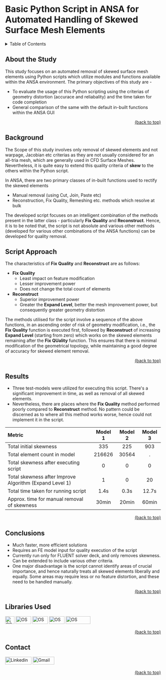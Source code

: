 # Basic Python Script in ANSA for Automated Handling of Skewed Surface Mesh Elements

<details>
<summary>Table of Contents</summary>

1. [About the Study](#about-the-study)
2. [Background](#background)
3. [Script Approach](#script-approach)
4. [Results](#results)
5. [Libraries Used](#libraries-used)
6. [Contact](#contact)
</details>

## About the Study

This study focuses on an automated removal of skewed surface mesh elements using Python scripts which utilize modules and functions available within the ANSA environment. The primary objectives of this study are -
- To evaluate the usage of this Python scripting using the criterias of geometry distortion (accurace and reliabality) and the time taken for code completion
- General comparison of the same with the default in-built functions within the ANSA GUI

<div align = "right">    
  <a href="#basic-python-script-in-ansa-for-automated-handling-of-skewed-surface-mesh-elements">(back to top)</a>
</div>

## Background
The Scope of this study involves only removal of skewed elements and not warpage, Jacobian etc criterias as they are not usually considered for an all-tria mesh, which are generally used in CFD Surface Meshes. Nevertheless, it is quite easy to extend this quality criteria of **skew** to the others within the Python script.

In ANSA, there are two primary classes of in-built functions used to rectify the skewed elements
- Manual removal (using Cut, Join, Paste etc)
- Reconstruction, Fix Quality, Remeshing etc. methods which resolve at bulk

The developed script focuses on an intelligent combination of the methods present in the latter class - particularly **Fix Quality** and **Reconstruct**. Hence, it is to be noted that, the script is not absolute and various other methods (developed for various other combinations of the ANSA functions) can be developed for quality removal.

## Script Approach
The characteristics of **Fix Quality** and **Reconstruct** are as follows:
- **Fix Quality**
  - Least impact on feature modification
  - Lesser improvement power
  - Does not change the total count of elements
- **Reconstruct**
  - Superior improvement power
  - Greater the **Expand Level**, better the mesh improvement power, but consequently greater geometry distortion

The methods utilised for the script involve a sequence of the above functions, in an ascending order of risk of geometry modification, i.e., the **Fix Quality** function is executed first, followed by **Reconstruct** of increasing **Expand Level** (starting from zero) which works on the skewed elements remaining after the **Fix QUality** function. This ensures that there is minimal modification of the geometrical topology, while maintaining a good degree of accuracy for skewed element removal.

<div align = "right">    
  <a href="#basic-python-script-in-ansa-for-automated-handling-of-skewed-surface-mesh-elements">(back to top)</a>
</div>

## Results

- Three test-models were utilized for executing this script. There's a significant improvement in time, as well as removal of all skewed elements.
- Nevertheless, there are places where the **Fix Quality** method performed poorly compared to **Reconstruct** method. No pattern could be discerned as to where all this method works worse, hence could not implement it in the script.

| Metric | Model 1 | Model 2 | Model 3 |
| :--- |    :----:   | :----: | :---: |
| Total initial skewness | 335 | 225 | 903 |
| Total element count in model | 216626 | 30564 |.|
| Total skewness after executing script| 0 | 0 | 0 |
| Total skewness after Improve Algorithm (Expand Level 1) | 1 | 0 | 20 |
| Total time taken for running script | 1.4s | 0.3s | 12.7s |
| Approx. time for manual removal of skewness | 30min | 20min | 60min |

<div align = "right">    
  <a href="#basic-python-script-in-ansa-for-automated-handling-of-skewed-surface-mesh-elements">(back to top)</a>
</div>

## Conclusions

- Much faster, more efficient solutions
- Requires an FE model input for quality execution of the script
- Currently run only for FLUENT solver deck, and only removes skewness. Can be extended to include various other criteria.
- One major disadvantage is the script cannot identify areas of crucial importance, and hence naturally treats all skewed elements liberally and equally. Some areas may require less or no feature distortion, and these need to be handled manually.

<div align = "right">    
  <a href="#basic-python-script-in-ansa-for-automated-handling-of-skewed-surface-mesh-elements">(back to top)</a>
</div>

## Libraries Used

<a href="https://www.ansa-usa.com/services/training/scripting-with-ansa/" target="_blank"><img src="https://img.shields.io/badge/OS-0e62a8?style=flat-square&logo=ANSA&logoColor=white&link=https://www.ansa-usa.com/services/training/scripting-with-ansa/" alt="OS" width="30" height="25"></a>
<a href="https://www.ansa-usa.com/services/training/scripting-with-ansa/" target="_blank"><img src="https://img.shields.io/badge/ANSA-0e62a8?style=flat-square&logo=OS&logoColor=white&link=https://www.ansa-usa.com/services/training/scripting-with-ansa/" alt="OS" width="50" height="25"></a>
<a href="https://www.ansa-usa.com/services/training/scripting-with-ansa/" target="_blank"><img src="https://img.shields.io/badge/Mesh-0e62a8?style=flat-square&logo=OS&logoColor=white&link=https://www.ansa-usa.com/services/training/scripting-with-ansa/" alt="OS" width="50" height="25"></a>
<a href="https://www.ansa-usa.com/services/training/scripting-with-ansa/" target="_blank"><img src="https://img.shields.io/badge/Base-0e62a8?style=flat-square&logo=OS&logoColor=white&link=https://www.ansa-usa.com/services/training/scripting-with-ansa/" alt="OS" width="50" height="25"></a>
<a href="https://www.ansa-usa.com/services/training/scripting-with-ansa/" target="_blank"><img src="https://img.shields.io/badge/Constants-0e62a8?style=flat-square&logo=OS&logoColor=white&link=https://www.ansa-usa.com/services/training/scripting-with-ansa/" alt="OS" width="80" height="25"></a>

<div align = "right">    
  <a href="#basic-python-script-in-ansa-for-automated-handling-of-skewed-surface-mesh-elements">(back to top)</a>
</div>


## Contact

<a href="https://www.linkedin.com/in/aditya-a-p-507b1b239/" target="_blank"><img src="https://img.shields.io/badge/Linkedin-0078b7?style=flat-square&logo=linkedin&logoColor=white&link=https://www.linkedin.com/" alt="Linkedin" width="85" height="25"></a>
<a href="mailto:apaditya96@gmail.com" target="_blank"><img src="https://img.shields.io/badge/Gmail-red?style=flat-square&logo=Gmail&logoColor=white" alt="Gmail" width="70" height="25"></a>
  
<div align = "right">    
  <a href="#basic-python-script-in-ansa-for-automated-handling-of-skewed-surface-mesh-elements">(back to top)</a>
</div>

